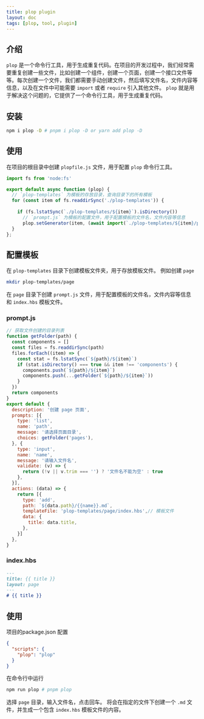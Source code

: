 ```yaml
---
title: plop plugin
layout: doc
tags: [plop, tool, plugin]
---
```


## 介绍
`plop` 是一个命令行工具，用于生成重复代码。在项目的开发过程中，我们经常需要重复创建一些文件，比如创建一个组件，创建一个页面，创建一个接口文件等等。每次创建一个文件，我们都需要手动创建文件，然后填写文件名，文件内容等信息，以及在文件中可能需要 `import` 或者 `require` 引入其他文件。
`plop` 就是用于解决这个问题的，它提供了一个命令行工具，用于生成重复代码。

## 安装
```bash
npm i plop -D # pnpm i plop -D or yarn add plop -D
```
## 使用
在项目的根目录中创建 `plopfile.js` 文件，用于配置 `plop` 命令行工具。
```js
import fs from 'node:fs'

export default async function (plop) {
  // `plop-templates` 为模板的存放目录，查询目录下的所有模板
  for (const item of fs.readdirSync('./plop-templates')) {
    
    if (fs.lstatSync(`./plop-templates/${item}`).isDirectory())
      // `prompt.js` 为模板的配置文件，用于配置模板的文件名，文件内容等信息
      plop.setGenerator(item, (await import(`./plop-templates/${item}/prompt.js`)).default)
  }
};
```
## 配置模板
在 `plop-templates` 目录下创建模板文件夹，用于存放模板文件。
例如创建 `page`
```bash
mkdir plop-templates/page
```
在 `page` 目录下创建 `prompt.js` 文件，用于配置模板的文件名，文件内容等信息 和 `index.hbs` 模板文件。

### prompt.js
```js
// 获取文件创建的目录列表
function getFolder(path) {
  const components = []
  const files = fs.readdirSync(path)
  files.forEach((item) => {
    const stat = fs.lstatSync(`${path}/${item}`)
    if (stat.isDirectory() === true && item !== 'components') {
      components.push(`${path}/${item}`)
      components.push(...getFolder(`${path}/${item}`))
    }
  })
  return components
}
export default {
  description: '创建 page 页面',
  prompts: [{
    type: 'list',
    name: 'path',
    message: '请选择页面目录',
    choices: getFolder('pages'),
  }, {
    type: 'input',
    name: 'name',
    message: '请输入文件名',
    validate: (v) => {
      return (!v || v.trim === '') ? '文件名不能为空' : true
    },
  }],
  actions: (data) => {
    return [{
      type: 'add',
      path: `${data.path}/{{name}}.md`,
      templateFile: 'plop-templates/page/index.hbs',// 模板文件
      data: {
        title: data.title,
      },
    }]
  },
}
```
### index.hbs
```md
---
title: {{ title }}
layout: page
---
# {{ title }}
```
## 使用
项目的package.json 配置
```json
{
  "scripts": {
    "plop": "plop"
  }
}
```
在命令行中运行
```bash
npm run plop # pnpm plop
```
选择 `page` 目录，输入文件名，点击回车。
将会在指定的文件下创建一个 `.md` 文件，并生成一个包含 `index.hbs` 模板文件的内容。

